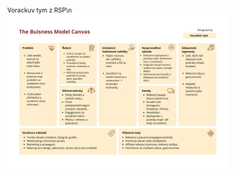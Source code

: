 Vorackuv tym z RSP\n
![business model canvas](<https://github.com/Katuli2019/Vorackuv-tym-z-RSP/blob/dev/The%20Business%20Model%20Canvas.jpg>)